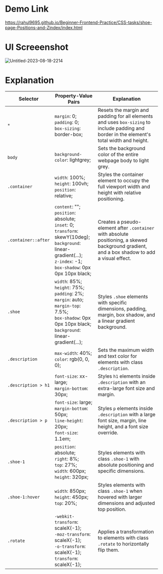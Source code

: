 # Demo Link
https://rahul9695.github.io/Beginner-Frontend-Practice/CSS-tasks/shoe-page-Positions-and-Zindex/index.html

# UI Screeenshot
![Untitled-2023-08-18-2214](https://github.com/rahul9695/Beginner-Frontend-Practice/assets/120627949/838ab487-c3dc-47d2-9987-43610c4d5579)

# Explanation
| Selector                 | Property-Value Pairs                                          | Explanation                                              |
| ------------------------ | ------------------------------------------------------------- | -------------------------------------------------------- |
| `*`                      | `margin`: 0;<br>`padding`: 0;<br>`box-sizing`: border-box;   | Resets the margin and padding for all elements and uses `box-sizing` to include padding and border in the element's total width and height. |
| `body`                   | `background-color`: lightgrey;                                | Sets the background color of the entire webpage body to light grey. |
| `.container`             | `width`: 100%;<br>`height`: 100vh;<br>`position`: relative;   | Styles the container element to occupy the full viewport width and height with relative positioning. |
| `.container::after`      | `content`: "";<br>`position`: absolute;<br>`inset`: 0;<br>`transform`: skewY(10deg);<br>`background`: linear-gradient(...);<br>`z-index`: -1;<br>`box-shadow`: 0px 0px 10px black; | Creates a pseudo-element after `.container` with absolute positioning, a skewed background gradient, and a box shadow to add a visual effect. |
| `.shoe`                  | `width`: 85%;<br>`height`: 75%;<br>`padding`: 2%;<br>`margin`: auto;<br>`margin-top`: 7.5%;<br>`box-shadow`: 0px 0px 10px black;<br>`background`: linear-gradient(...); | Styles `.shoe` elements with specific dimensions, padding, margin, box shadow, and a linear gradient background. |
| `.description`           | `max-width`: 40%;<br>`color`: rgb(0, 0, 0);                   | Sets the maximum width and text color for elements with class `.description`. |
| `.description > h1`      | `font-size`: xx-large;<br>`margin-bottom`: 30px;             | Styles `h1` elements inside `.description` with an extra-large font size and margin. |
| `.description > p`       | `font-size`: large;<br>`margin-bottom`: 50px;<br>`line-height`: 20px;<br>`font-size`: 1.1em; | Styles `p` elements inside `.description` with a large font size, margin, line height, and a font size override. |
| `.shoe-1`                | `position`: absolute;<br>`right`: 8%;<br>`top`: 27%;<br>`width`: 600px;<br>`height`: 320px; | Styles elements with class `.shoe-1` with absolute positioning and specific dimensions. |
| `.shoe-1:hover`          | `width`: 850px;<br>`height`: 450px;<br>`top`: 20%;            | Styles elements with class `.shoe-1` when hovered with larger dimensions and adjusted top position. |
| `.rotate`                | `-webkit-transform`: scaleX(-1);<br>`-moz-transform`: scaleX(-1);<br>`-o-transform`: scaleX(-1);<br>`transform`: scaleX(-1); | Applies a transformation to elements with class `.rotate` to horizontally flip them. |
